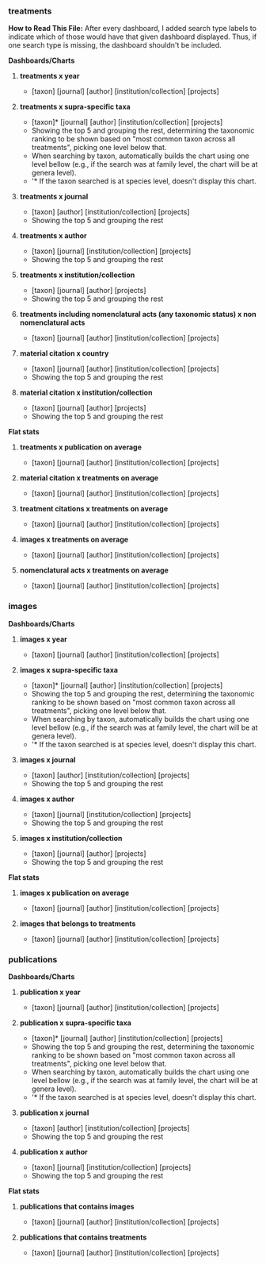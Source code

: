 ### treatments

**How to Read This File:**
After every dashboard, I added search type labels to indicate which of those would have that given dashboard displayed. Thus, if one search type is missing, the dashboard shouldn't be included.

**Dashboards/Charts**

1. **treatments x year** 
    - [taxon] [journal] [author] [institution/collection] [projects]

2. **treatments x supra-specific taxa**
    - [taxon]* [journal] [author] [institution/collection] [projects]
    - Showing the top 5 and grouping the rest, determining the taxonomic ranking to be shown based on "most common taxon across all treatments", picking one level below that. 
    - When searching by taxon, automatically builds the chart using one level bellow (e.g., if the search was at family level, the chart will be at genera level). 
    - '* If the taxon searched is at species level, doesn't display this chart.

3. **treatments x journal** 
    - [taxon] [author] [institution/collection] [projects]
    - Showing the top 5 and grouping the rest

4. **treatments x author**
    - [taxon] [journal] [institution/collection] [projects]
    - Showing the top 5 and grouping the rest

5. **treatments x institution/collection**
    - [taxon] [journal] [author] [projects]
    - Showing the top 5 and grouping the rest

6. **treatments including nomenclatural acts (any taxonomic status) x non nomenclatural acts** 
    - [taxon] [journal] [author] [institution/collection] [projects]

7. **material citation x country**
    - [taxon] [journal] [author] [institution/collection] [projects]
    - Showing the top 5 and grouping the rest

8. **material citation x institution/collection**
    - [taxon] [journal] [author] [projects]
    - Showing the top 5 and grouping the rest


**Flat stats**

1. **treatments x publication on average**
    - [taxon] [journal] [author] [institution/collection] [projects]

2. **material citation x treatments on average**
    - [taxon] [journal] [author] [institution/collection] [projects]

3. **treatment citations x treatments on average**
    - [taxon] [journal] [author] [institution/collection] [projects]
    
4. **images x treatments on average**
    - [taxon] [journal] [author] [institution/collection] [projects]

5. **nomenclatural acts x treatments on average**
    - [taxon] [journal] [author] [institution/collection] [projects]


### images

**Dashboards/Charts**

1. **images x year** 
    - [taxon] [journal] [author] [institution/collection] [projects]

2. **images x supra-specific taxa**
    - [taxon]* [journal] [author] [institution/collection] [projects]
    - Showing the top 5 and grouping the rest, determining the taxonomic ranking to be shown based on "most common taxon across all treatments", picking one level below that. 
    - When searching by taxon, automatically builds the chart using one level bellow (e.g., if the search was at family level, the chart will be at genera level). 
    - '* If the taxon searched is at species level, doesn't display this chart.

3. **images x journal** 
    - [taxon] [author] [institution/collection] [projects]
    - Showing the top 5 and grouping the rest

4. **images x author**
    - [taxon] [journal] [institution/collection] [projects]
    - Showing the top 5 and grouping the rest

5. **images x institution/collection**
    - [taxon] [journal] [author] [projects]
    - Showing the top 5 and grouping the rest

**Flat stats**

1. **images x publication on average**
    - [taxon] [journal] [author] [institution/collection] [projects]

2. **images that belongs to treatments**
    - [taxon] [journal] [author] [institution/collection] [projects]


### publications

**Dashboards/Charts**

1. **publication x year** 
    - [taxon] [journal] [author] [institution/collection] [projects]

2. **publication x supra-specific taxa**
    - [taxon]* [journal] [author] [institution/collection] [projects]
    - Showing the top 5 and grouping the rest, determining the taxonomic ranking to be shown based on "most common taxon across all treatments", picking one level below that. 
    - When searching by taxon, automatically builds the chart using one level bellow (e.g., if the search was at family level, the chart will be at genera level). 
    - '* If the taxon searched is at species level, doesn't display this chart.

3. **publication x journal** 
    - [taxon] [author] [institution/collection] [projects]
    - Showing the top 5 and grouping the rest

4. **publication x author**
    - [taxon] [journal] [institution/collection] [projects]
    - Showing the top 5 and grouping the rest

**Flat stats**

1. **publications that contains images**
    - [taxon] [journal] [author] [institution/collection] [projects]

2. **publications that contains treatments**
    - [taxon] [journal] [author] [institution/collection] [projects]

